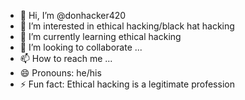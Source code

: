 - 👋 Hi, I’m @donhacker420
- 👀 I’m interested in ethical hacking/black hat hacking
- 🌱 I’m currently learning ethical hacking 
- 💞️ I’m looking to collaborate ...
- 📫 How to reach me ...
- 😄 Pronouns: he/his
- ⚡ Fun fact: Ethical hacking is a legitimate profession

<!---
donhacker420/donhacker420 is a ✨ special ✨ repository because its `README.md` (this file) appears on your GitHub profile.
You can click the Preview link to take a look at your changes.
--->
